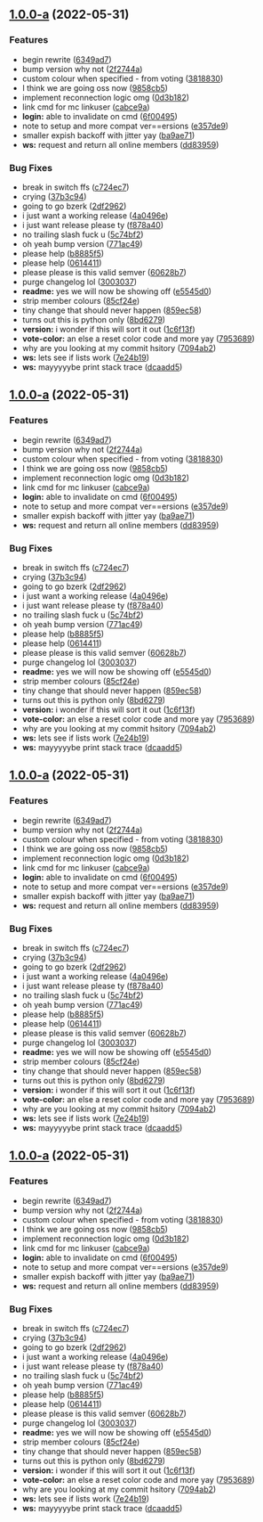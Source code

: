 ## [1.0.0-a](https://github.com/ooliver1/mine-cat/compare/v1.0.0-a...v1.0.0-a) (2022-05-31)


### Features

* begin rewrite ([6349ad7](https://github.com/ooliver1/mine-cat/commit/6349ad7ade9379a199f501598167eff5fc89174b))
* bump version why not ([2f2744a](https://github.com/ooliver1/mine-cat/commit/2f2744a06fcdf1d0e1854d66d2d8da353b23fb2b))
* custom colour when specified - from voting ([3818830](https://github.com/ooliver1/mine-cat/commit/38188304938c423d378e2044aebb0ffbd1e62dfc))
* I think we are going oss now ([9858cb5](https://github.com/ooliver1/mine-cat/commit/9858cb553e9672152aaadbb0a99cd4b0bf9dbca4))
* implement reconnection logic omg ([0d3b182](https://github.com/ooliver1/mine-cat/commit/0d3b182a548cd63960d6fda12b5d6661351f782a))
* link cmd for mc linkuser ([cabce9a](https://github.com/ooliver1/mine-cat/commit/cabce9a5f4bcd53bf5b93cd1d533650a2934ec30))
* **login:** able to invalidate on cmd ([6f00495](https://github.com/ooliver1/mine-cat/commit/6f004952019a35b358063120f0c04c44133504c8))
* note to setup and more compat ver==ersions ([e357de9](https://github.com/ooliver1/mine-cat/commit/e357de93bdda23758f0d312bce32ac635208dd6e))
* smaller expish backoff with jitter yay ([ba9ae71](https://github.com/ooliver1/mine-cat/commit/ba9ae7125f5f04b4364176b3e234851ec069f7db))
* **ws:** request and return all online members ([dd83959](https://github.com/ooliver1/mine-cat/commit/dd839598556b118079df228bb09ce04929d005a2))


### Bug Fixes

* break in switch ffs ([c724ec7](https://github.com/ooliver1/mine-cat/commit/c724ec7af9658371099c27caded1ecad5f1a7d5a))
* crying ([37b3c94](https://github.com/ooliver1/mine-cat/commit/37b3c9439322e4de29ead9e07f5b9052d8416747))
* going to go bzerk ([2df2962](https://github.com/ooliver1/mine-cat/commit/2df2962840653f19cf70fe871ba58620a5b05a0f))
* i just want a working release ([4a0496e](https://github.com/ooliver1/mine-cat/commit/4a0496e463e3ab5be0dc83924fb9921a468b645f))
* i just want release please ty ([f878a40](https://github.com/ooliver1/mine-cat/commit/f878a406d46b0765ec64dad4a611af91c3454878))
* no trailing slash fuck u ([5c74bf2](https://github.com/ooliver1/mine-cat/commit/5c74bf2d2977ca55f26e39043eefbe0ea0c1ad6e))
* oh yeah bump version ([771ac49](https://github.com/ooliver1/mine-cat/commit/771ac497157e415517001ba015f2538e77a188a4))
* please help ([b8885f5](https://github.com/ooliver1/mine-cat/commit/b8885f52f558c052c52fa5418029119886437d72))
* please help ([0614411](https://github.com/ooliver1/mine-cat/commit/0614411b83d7d8e90968f821904e139db00e5127))
* please please is this valid semver ([60628b7](https://github.com/ooliver1/mine-cat/commit/60628b75bcda77126abf96c76a1a150be0bb1d19))
* purge changelog lol ([3003037](https://github.com/ooliver1/mine-cat/commit/300303746d1999b8e7a80f6df2ff0ce687c0a3ff))
* **readme:** yes we will now be showing off ([e5545d0](https://github.com/ooliver1/mine-cat/commit/e5545d04a754c2c5a3ad405aa71f6197d9d3fb2c))
* strip member colours ([85cf24e](https://github.com/ooliver1/mine-cat/commit/85cf24e20e7ee37bebab27396226f42e93ed8007))
* tiny change that should never happen ([859ec58](https://github.com/ooliver1/mine-cat/commit/859ec589b9d52d460943c073d4b44e8b7b01bf5d))
* turns out this is python only ([8bd6279](https://github.com/ooliver1/mine-cat/commit/8bd62790fc43aa376485a4b8b17ed64b95a20de5))
* **version:** i wonder if this will sort it out ([1c6f13f](https://github.com/ooliver1/mine-cat/commit/1c6f13f51541a15f74171b5c53ef916ce181ed99))
* **vote-color:** an else a reset color code and more yay ([7953689](https://github.com/ooliver1/mine-cat/commit/79536891e39b7706ebba93235c4b45ab42122f26))
* why are you looking at my commit hsitory ([7094ab2](https://github.com/ooliver1/mine-cat/commit/7094ab2ee739a3457156bf4ad8da07732736875f))
* **ws:** lets see if lists work ([7e24b19](https://github.com/ooliver1/mine-cat/commit/7e24b19b9942a7f711d173708e5772df86262973))
* **ws:** mayyyyybe print stack trace ([dcaadd5](https://github.com/ooliver1/mine-cat/commit/dcaadd524afea552722ca218dc4cee9ec89d19e1))

## [1.0.0-a](https://github.com/ooliver1/mine-cat/compare/v1.0.0-a...v1.0.0-a) (2022-05-31)


### Features

* begin rewrite ([6349ad7](https://github.com/ooliver1/mine-cat/commit/6349ad7ade9379a199f501598167eff5fc89174b))
* bump version why not ([2f2744a](https://github.com/ooliver1/mine-cat/commit/2f2744a06fcdf1d0e1854d66d2d8da353b23fb2b))
* custom colour when specified - from voting ([3818830](https://github.com/ooliver1/mine-cat/commit/38188304938c423d378e2044aebb0ffbd1e62dfc))
* I think we are going oss now ([9858cb5](https://github.com/ooliver1/mine-cat/commit/9858cb553e9672152aaadbb0a99cd4b0bf9dbca4))
* implement reconnection logic omg ([0d3b182](https://github.com/ooliver1/mine-cat/commit/0d3b182a548cd63960d6fda12b5d6661351f782a))
* link cmd for mc linkuser ([cabce9a](https://github.com/ooliver1/mine-cat/commit/cabce9a5f4bcd53bf5b93cd1d533650a2934ec30))
* **login:** able to invalidate on cmd ([6f00495](https://github.com/ooliver1/mine-cat/commit/6f004952019a35b358063120f0c04c44133504c8))
* note to setup and more compat ver==ersions ([e357de9](https://github.com/ooliver1/mine-cat/commit/e357de93bdda23758f0d312bce32ac635208dd6e))
* smaller expish backoff with jitter yay ([ba9ae71](https://github.com/ooliver1/mine-cat/commit/ba9ae7125f5f04b4364176b3e234851ec069f7db))
* **ws:** request and return all online members ([dd83959](https://github.com/ooliver1/mine-cat/commit/dd839598556b118079df228bb09ce04929d005a2))


### Bug Fixes

* break in switch ffs ([c724ec7](https://github.com/ooliver1/mine-cat/commit/c724ec7af9658371099c27caded1ecad5f1a7d5a))
* crying ([37b3c94](https://github.com/ooliver1/mine-cat/commit/37b3c9439322e4de29ead9e07f5b9052d8416747))
* going to go bzerk ([2df2962](https://github.com/ooliver1/mine-cat/commit/2df2962840653f19cf70fe871ba58620a5b05a0f))
* i just want a working release ([4a0496e](https://github.com/ooliver1/mine-cat/commit/4a0496e463e3ab5be0dc83924fb9921a468b645f))
* i just want release please ty ([f878a40](https://github.com/ooliver1/mine-cat/commit/f878a406d46b0765ec64dad4a611af91c3454878))
* no trailing slash fuck u ([5c74bf2](https://github.com/ooliver1/mine-cat/commit/5c74bf2d2977ca55f26e39043eefbe0ea0c1ad6e))
* oh yeah bump version ([771ac49](https://github.com/ooliver1/mine-cat/commit/771ac497157e415517001ba015f2538e77a188a4))
* please help ([b8885f5](https://github.com/ooliver1/mine-cat/commit/b8885f52f558c052c52fa5418029119886437d72))
* please help ([0614411](https://github.com/ooliver1/mine-cat/commit/0614411b83d7d8e90968f821904e139db00e5127))
* please please is this valid semver ([60628b7](https://github.com/ooliver1/mine-cat/commit/60628b75bcda77126abf96c76a1a150be0bb1d19))
* purge changelog lol ([3003037](https://github.com/ooliver1/mine-cat/commit/300303746d1999b8e7a80f6df2ff0ce687c0a3ff))
* **readme:** yes we will now be showing off ([e5545d0](https://github.com/ooliver1/mine-cat/commit/e5545d04a754c2c5a3ad405aa71f6197d9d3fb2c))
* strip member colours ([85cf24e](https://github.com/ooliver1/mine-cat/commit/85cf24e20e7ee37bebab27396226f42e93ed8007))
* tiny change that should never happen ([859ec58](https://github.com/ooliver1/mine-cat/commit/859ec589b9d52d460943c073d4b44e8b7b01bf5d))
* turns out this is python only ([8bd6279](https://github.com/ooliver1/mine-cat/commit/8bd62790fc43aa376485a4b8b17ed64b95a20de5))
* **version:** i wonder if this will sort it out ([1c6f13f](https://github.com/ooliver1/mine-cat/commit/1c6f13f51541a15f74171b5c53ef916ce181ed99))
* **vote-color:** an else a reset color code and more yay ([7953689](https://github.com/ooliver1/mine-cat/commit/79536891e39b7706ebba93235c4b45ab42122f26))
* why are you looking at my commit hsitory ([7094ab2](https://github.com/ooliver1/mine-cat/commit/7094ab2ee739a3457156bf4ad8da07732736875f))
* **ws:** lets see if lists work ([7e24b19](https://github.com/ooliver1/mine-cat/commit/7e24b19b9942a7f711d173708e5772df86262973))
* **ws:** mayyyyybe print stack trace ([dcaadd5](https://github.com/ooliver1/mine-cat/commit/dcaadd524afea552722ca218dc4cee9ec89d19e1))

## [1.0.0-a](https://github.com/ooliver1/mine-cat/compare/v1.0.0-a...v1.0.0-a) (2022-05-31)


### Features

* begin rewrite ([6349ad7](https://github.com/ooliver1/mine-cat/commit/6349ad7ade9379a199f501598167eff5fc89174b))
* bump version why not ([2f2744a](https://github.com/ooliver1/mine-cat/commit/2f2744a06fcdf1d0e1854d66d2d8da353b23fb2b))
* custom colour when specified - from voting ([3818830](https://github.com/ooliver1/mine-cat/commit/38188304938c423d378e2044aebb0ffbd1e62dfc))
* I think we are going oss now ([9858cb5](https://github.com/ooliver1/mine-cat/commit/9858cb553e9672152aaadbb0a99cd4b0bf9dbca4))
* implement reconnection logic omg ([0d3b182](https://github.com/ooliver1/mine-cat/commit/0d3b182a548cd63960d6fda12b5d6661351f782a))
* link cmd for mc linkuser ([cabce9a](https://github.com/ooliver1/mine-cat/commit/cabce9a5f4bcd53bf5b93cd1d533650a2934ec30))
* **login:** able to invalidate on cmd ([6f00495](https://github.com/ooliver1/mine-cat/commit/6f004952019a35b358063120f0c04c44133504c8))
* note to setup and more compat ver==ersions ([e357de9](https://github.com/ooliver1/mine-cat/commit/e357de93bdda23758f0d312bce32ac635208dd6e))
* smaller expish backoff with jitter yay ([ba9ae71](https://github.com/ooliver1/mine-cat/commit/ba9ae7125f5f04b4364176b3e234851ec069f7db))
* **ws:** request and return all online members ([dd83959](https://github.com/ooliver1/mine-cat/commit/dd839598556b118079df228bb09ce04929d005a2))


### Bug Fixes

* break in switch ffs ([c724ec7](https://github.com/ooliver1/mine-cat/commit/c724ec7af9658371099c27caded1ecad5f1a7d5a))
* crying ([37b3c94](https://github.com/ooliver1/mine-cat/commit/37b3c9439322e4de29ead9e07f5b9052d8416747))
* going to go bzerk ([2df2962](https://github.com/ooliver1/mine-cat/commit/2df2962840653f19cf70fe871ba58620a5b05a0f))
* i just want a working release ([4a0496e](https://github.com/ooliver1/mine-cat/commit/4a0496e463e3ab5be0dc83924fb9921a468b645f))
* i just want release please ty ([f878a40](https://github.com/ooliver1/mine-cat/commit/f878a406d46b0765ec64dad4a611af91c3454878))
* no trailing slash fuck u ([5c74bf2](https://github.com/ooliver1/mine-cat/commit/5c74bf2d2977ca55f26e39043eefbe0ea0c1ad6e))
* oh yeah bump version ([771ac49](https://github.com/ooliver1/mine-cat/commit/771ac497157e415517001ba015f2538e77a188a4))
* please help ([b8885f5](https://github.com/ooliver1/mine-cat/commit/b8885f52f558c052c52fa5418029119886437d72))
* please help ([0614411](https://github.com/ooliver1/mine-cat/commit/0614411b83d7d8e90968f821904e139db00e5127))
* please please is this valid semver ([60628b7](https://github.com/ooliver1/mine-cat/commit/60628b75bcda77126abf96c76a1a150be0bb1d19))
* purge changelog lol ([3003037](https://github.com/ooliver1/mine-cat/commit/300303746d1999b8e7a80f6df2ff0ce687c0a3ff))
* **readme:** yes we will now be showing off ([e5545d0](https://github.com/ooliver1/mine-cat/commit/e5545d04a754c2c5a3ad405aa71f6197d9d3fb2c))
* strip member colours ([85cf24e](https://github.com/ooliver1/mine-cat/commit/85cf24e20e7ee37bebab27396226f42e93ed8007))
* tiny change that should never happen ([859ec58](https://github.com/ooliver1/mine-cat/commit/859ec589b9d52d460943c073d4b44e8b7b01bf5d))
* turns out this is python only ([8bd6279](https://github.com/ooliver1/mine-cat/commit/8bd62790fc43aa376485a4b8b17ed64b95a20de5))
* **version:** i wonder if this will sort it out ([1c6f13f](https://github.com/ooliver1/mine-cat/commit/1c6f13f51541a15f74171b5c53ef916ce181ed99))
* **vote-color:** an else a reset color code and more yay ([7953689](https://github.com/ooliver1/mine-cat/commit/79536891e39b7706ebba93235c4b45ab42122f26))
* why are you looking at my commit hsitory ([7094ab2](https://github.com/ooliver1/mine-cat/commit/7094ab2ee739a3457156bf4ad8da07732736875f))
* **ws:** lets see if lists work ([7e24b19](https://github.com/ooliver1/mine-cat/commit/7e24b19b9942a7f711d173708e5772df86262973))
* **ws:** mayyyyybe print stack trace ([dcaadd5](https://github.com/ooliver1/mine-cat/commit/dcaadd524afea552722ca218dc4cee9ec89d19e1))

## [1.0.0-a](https://github.com/ooliver1/mine-cat/compare/v1.0.0...v1.0.0-a) (2022-05-31)


### Features

* begin rewrite ([6349ad7](https://github.com/ooliver1/mine-cat/commit/6349ad7ade9379a199f501598167eff5fc89174b))
* bump version why not ([2f2744a](https://github.com/ooliver1/mine-cat/commit/2f2744a06fcdf1d0e1854d66d2d8da353b23fb2b))
* custom colour when specified - from voting ([3818830](https://github.com/ooliver1/mine-cat/commit/38188304938c423d378e2044aebb0ffbd1e62dfc))
* I think we are going oss now ([9858cb5](https://github.com/ooliver1/mine-cat/commit/9858cb553e9672152aaadbb0a99cd4b0bf9dbca4))
* implement reconnection logic omg ([0d3b182](https://github.com/ooliver1/mine-cat/commit/0d3b182a548cd63960d6fda12b5d6661351f782a))
* link cmd for mc linkuser ([cabce9a](https://github.com/ooliver1/mine-cat/commit/cabce9a5f4bcd53bf5b93cd1d533650a2934ec30))
* **login:** able to invalidate on cmd ([6f00495](https://github.com/ooliver1/mine-cat/commit/6f004952019a35b358063120f0c04c44133504c8))
* note to setup and more compat ver==ersions ([e357de9](https://github.com/ooliver1/mine-cat/commit/e357de93bdda23758f0d312bce32ac635208dd6e))
* smaller expish backoff with jitter yay ([ba9ae71](https://github.com/ooliver1/mine-cat/commit/ba9ae7125f5f04b4364176b3e234851ec069f7db))
* **ws:** request and return all online members ([dd83959](https://github.com/ooliver1/mine-cat/commit/dd839598556b118079df228bb09ce04929d005a2))


### Bug Fixes

* break in switch ffs ([c724ec7](https://github.com/ooliver1/mine-cat/commit/c724ec7af9658371099c27caded1ecad5f1a7d5a))
* crying ([37b3c94](https://github.com/ooliver1/mine-cat/commit/37b3c9439322e4de29ead9e07f5b9052d8416747))
* going to go bzerk ([2df2962](https://github.com/ooliver1/mine-cat/commit/2df2962840653f19cf70fe871ba58620a5b05a0f))
* i just want a working release ([4a0496e](https://github.com/ooliver1/mine-cat/commit/4a0496e463e3ab5be0dc83924fb9921a468b645f))
* i just want release please ty ([f878a40](https://github.com/ooliver1/mine-cat/commit/f878a406d46b0765ec64dad4a611af91c3454878))
* no trailing slash fuck u ([5c74bf2](https://github.com/ooliver1/mine-cat/commit/5c74bf2d2977ca55f26e39043eefbe0ea0c1ad6e))
* oh yeah bump version ([771ac49](https://github.com/ooliver1/mine-cat/commit/771ac497157e415517001ba015f2538e77a188a4))
* please help ([b8885f5](https://github.com/ooliver1/mine-cat/commit/b8885f52f558c052c52fa5418029119886437d72))
* please help ([0614411](https://github.com/ooliver1/mine-cat/commit/0614411b83d7d8e90968f821904e139db00e5127))
* please please is this valid semver ([60628b7](https://github.com/ooliver1/mine-cat/commit/60628b75bcda77126abf96c76a1a150be0bb1d19))
* purge changelog lol ([3003037](https://github.com/ooliver1/mine-cat/commit/300303746d1999b8e7a80f6df2ff0ce687c0a3ff))
* **readme:** yes we will now be showing off ([e5545d0](https://github.com/ooliver1/mine-cat/commit/e5545d04a754c2c5a3ad405aa71f6197d9d3fb2c))
* strip member colours ([85cf24e](https://github.com/ooliver1/mine-cat/commit/85cf24e20e7ee37bebab27396226f42e93ed8007))
* tiny change that should never happen ([859ec58](https://github.com/ooliver1/mine-cat/commit/859ec589b9d52d460943c073d4b44e8b7b01bf5d))
* turns out this is python only ([8bd6279](https://github.com/ooliver1/mine-cat/commit/8bd62790fc43aa376485a4b8b17ed64b95a20de5))
* **version:** i wonder if this will sort it out ([1c6f13f](https://github.com/ooliver1/mine-cat/commit/1c6f13f51541a15f74171b5c53ef916ce181ed99))
* **vote-color:** an else a reset color code and more yay ([7953689](https://github.com/ooliver1/mine-cat/commit/79536891e39b7706ebba93235c4b45ab42122f26))
* why are you looking at my commit hsitory ([7094ab2](https://github.com/ooliver1/mine-cat/commit/7094ab2ee739a3457156bf4ad8da07732736875f))
* **ws:** lets see if lists work ([7e24b19](https://github.com/ooliver1/mine-cat/commit/7e24b19b9942a7f711d173708e5772df86262973))
* **ws:** mayyyyybe print stack trace ([dcaadd5](https://github.com/ooliver1/mine-cat/commit/dcaadd524afea552722ca218dc4cee9ec89d19e1))

